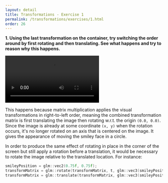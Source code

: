 ```yaml
---
layout: detail
title: Transformations - Exercise 1
permalink: /transformations/exercises/1.html
order: 26
---
```


**1. Using the last transformation on the container, try switching the order around by first rotating and then translating. See what happens and try to reason why this happens.** 

<video controls autoplay loop src="{{ site.baseurl }}/assets/transformations/exercises/1/1.mp4"></video>

This happens because matrix multiplication applies the visual transformations in right-to-left order, meaning the combined transformation matrix is first translating the image then rotating w.r.t. the origin ```(0.0, 0.0)```. Since the image is already at some coordinate ```(x, y)``` when the rotation occurs, it's no longer rotated on an axis that is centered on the image. It gives the appearance of moving the smiley face in a circle.

In order to produce the same effect of rotating in place in the corner of the screen but still apply a rotation before a translation, it would be necessary to rotate the image relative to the translated location. For instance: 

```c++
smileyPosition = glm::vec2(0.75f, 0.75f);
transformMatrix = glm::rotate(transformMatrix, t, glm::vec3(smileyPosition, 1.0f));
transformMatrix = glm::translate(transformMatrix, glm::vec3(smileyPosition, 1.0f));
```